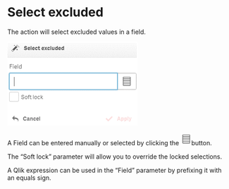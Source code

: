 # Select excluded

The action will select excluded values in a field.

![](../.gitbook/assets/image%20%2894%29.png)

A Field can be entered manually or selected by clicking the ![](../.gitbook/assets/image%20%28123%29.png)button.

The “Soft lock” parameter will allow you to override the locked selections.

A Qlik expression can be used in the “Field” parameter by prefixing it with an equals sign.

